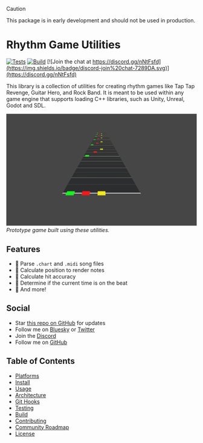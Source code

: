 > [!CAUTION]
> This package is in early development and should not be used in production.

# Rhythm Game Utilities

[![Tests](https://github.com/neogeek/rhythm-game-utilities/actions/workflows/test.workflow.yml/badge.svg)](https://github.com/neogeek/rhythm-game-utilities/actions/workflows/test.workflow.yml)
[![Build](https://github.com/neogeek/rhythm-game-utilities/actions/workflows/build.workflow.yml/badge.svg)](https://github.com/neogeek/rhythm-game-utilities/actions/workflows/build.workflow.yml)
[![Join the chat at https://discord.gg/nNtFsfd](https://img.shields.io/badge/discord-join%20chat-7289DA.svg)](https://discord.gg/nNtFsfd)

This library is a collection of utilities for creating rhythm games like Tap Tap Revenge, Guitar Hero, and Rock Band. It is meant to be used within any game engine that supports loading C++ libraries, such as Unity, Unreal, Godot and SDL.

![](screenshot.png)
_Prototype game built using these utilities._

## Features

- 🎵 Parse `.chart` and `.midi` song files
- 🎼 Calculate position to render notes
- 💯 Calculate hit accuracy
- 🥁 Determine if the current time is on the beat
- 💫 And more!

## Social

- Star [this repo on GitHub](https://github.com/neogeek/rhythm-game-utilities) for updates
- Follow me on [Bluesky](https://bsky.app/profile/scottdoxey.com) or [Twitter](https://twitter.com/neogeek)
- Join the [Discord](https://discord.gg/nNtFsfd)
- Follow me on [GitHub](https://github.com/neogeek/)

## Table of Contents

- [Platforms](#platforms)
- [Install](#install)
- [Usage](#usage)
- [Architecture](#architecture)
- [Git Hooks](#git-hooks)
- [Testing](#testing)
- [Build](#build)
- [Contributing](#contributing)
- [Community Roadmap](#community-roadmap)
- [License](#license)

